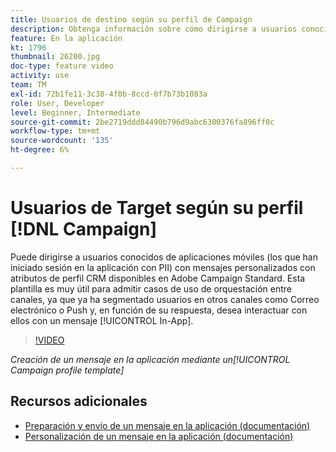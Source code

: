 ```yaml
---
title: Usuarios de destino según su perfil de Campaign
description: Obtenga información sobre cómo dirigirse a usuarios conocidos de aplicaciones móviles con mensajes personalizados con atributos de perfil CRM.
feature: En la aplicación
kt: 1796
thumbnail: 26200.jpg
doc-type: feature video
activity: use
team: TM
exl-id: 72b1fe11-3c38-4f0b-8ccd-0f7b73b1083a
role: User, Developer
level: Beginner, Intermediate
source-git-commit: 2be2719ddd84490b796d9abc6300376fa896ff0c
workflow-type: tm+mt
source-wordcount: '135'
ht-degree: 6%

---
```


# Usuarios de Target según su perfil [!DNL Campaign]

Puede dirigirse a usuarios conocidos de aplicaciones móviles (los que han iniciado sesión en la aplicación con PII) con mensajes personalizados con atributos de perfil CRM disponibles en Adobe Campaign Standard. Esta plantilla es muy útil para admitir casos de uso de orquestación entre canales, ya que ya ha segmentado usuarios en otros canales como Correo electrónico o Push y, en función de su respuesta, desea interactuar con ellos con un mensaje [!UICONTROL In-App].

>[!VIDEO](https://video.tv.adobe.com/v/26200?quality=12)

*Creación de un mensaje en la aplicación mediante un[!UICONTROL Campaign profile template]*

## Recursos adicionales

* [Preparación y envío de un mensaje en la aplicación (documentación)](https://docs.adobe.com/content/help/en/campaign-standard/using/communication-channels/in-app-messaging/preparing-and-sending-an-in-app-message.html)
* [Personalización de un mensaje en la aplicación (documentación)](https://docs.adobe.com/content/help/en/campaign-standard/using/communication-channels/in-app-messaging/customizing-an-in-app-message.html)
